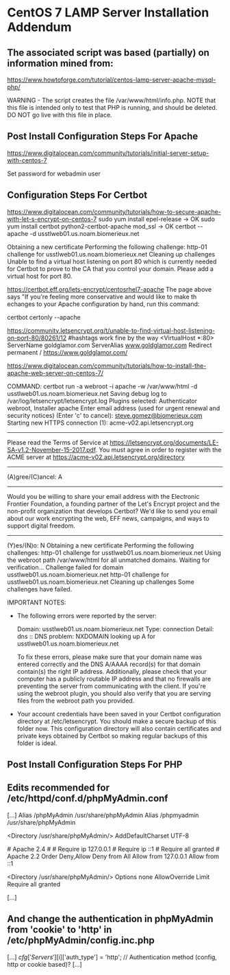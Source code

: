 
CentOS 7 LAMP Server Installation Addendum
==========================================

The associated script was based (partially) on information mined from:
----------------------------------------------------------------------
https://www.howtoforge.com/tutorial/centos-lamp-server-apache-mysql-php/

WARNING - The script creates the file /var/www/html/info.php.
NOTE that this file is intended only to test that PHP is running,
     and should be deleted.  DO NOT go live with this file in place.

Post Install Configuration Steps For Apache
-------------------------------------------
https://www.digitalocean.com/community/tutorials/initial-server-setup-with-centos-7

Set password for webadmin user


Configuration Steps For Certbot
-------------------------------------------
https://www.digitalocean.com/community/tutorials/how-to-secure-apache-with-let-s-encrypt-on-centos-7
sudo yum install epel-release -> OK
sudo yum install certbot python2-certbot-apache mod_ssl -> OK
certbot --apache -d usstlweb01.us.noam.biomerieux.net

Obtaining a new certificate
Performing the following challenge:
http-01 challenge for usstlweb01.us.noam.biomerieux.net
Cleaning up challenges
Unable to find a virtual host listening on port 80 which is currently needed for Certbot to prove to the CA 
that you control your domain.  Please add a virtual host for port 80.

https://certbot.eff.org/lets-encrypt/centosrhel7-apache
The page above says "If you're feeling more conservative and would like to make th echanges to your
Apache configuration by hand, run this command:

certbot certonly --apache

https://community.letsencrypt.org/t/unable-to-find-virtual-host-listening-on-port-80/80261/12
#hashtags work fine by the way
<VirtualHost *:80>
  ServerName goldglamor.com
  ServerAlias www.goldglamor.com
  Redirect permanent / https://www.goldglamor.com/
</VirtualHost>

https://www.digitalocean.com/community/tutorials/how-to-install-the-apache-web-server-on-centos-7/

COMMAND: certbot run -a webroot -i apache -w /var/www/html -d usstlweb01.us.noam.biomerieux.net
Saving debug log to /var/log/letsencrypt/letsencrypt.log
Plugins selected: Authenticator webroot, Installer apache
Enter email address (used for urgent renewal and security notices) (Enter 'c' to
cancel): steve.gomez@biomerieux.com
Starting new HTTPS connection (1): acme-v02.api.letsencrypt.org

- - - - - - - - - - - - - - - - - - - - - - - - - - - - - - - - - - - - - - - -
Please read the Terms of Service at
https://letsencrypt.org/documents/LE-SA-v1.2-November-15-2017.pdf. You must
agree in order to register with the ACME server at
https://acme-v02.api.letsencrypt.org/directory
- - - - - - - - - - - - - - - - - - - - - - - - - - - - - - - - - - - - - - - -
(A)gree/(C)ancel: A

- - - - - - - - - - - - - - - - - - - - - - - - - - - - - - - - - - - - - - - -
Would you be willing to share your email address with the Electronic Frontier
Foundation, a founding partner of the Let's Encrypt project and the non-profit
organization that develops Certbot? We'd like to send you email about our work
encrypting the web, EFF news, campaigns, and ways to support digital freedom.
- - - - - - - - - - - - - - - - - - - - - - - - - - - - - - - - - - - - - - - -
(Y)es/(N)o: N
Obtaining a new certificate
Performing the following challenges:
http-01 challenge for usstlweb01.us.noam.biomerieux.net
Using the webroot path /var/www/html for all unmatched domains.
Waiting for verification...
Challenge failed for domain usstlweb01.us.noam.biomerieux.net
http-01 challenge for usstlweb01.us.noam.biomerieux.net
Cleaning up challenges
Some challenges have failed.

IMPORTANT NOTES:
 - The following errors were reported by the server:

   Domain: usstlweb01.us.noam.biomerieux.net
   Type:   connection
   Detail: dns :: DNS problem: NXDOMAIN looking up A for
   usstlweb01.us.noam.biomerieux.net

   To fix these errors, please make sure that your domain name was
   entered correctly and the DNS A/AAAA record(s) for that domain
   contain(s) the right IP address. Additionally, please check that
   your computer has a publicly routable IP address and that no
   firewalls are preventing the server from communicating with the
   client. If you're using the webroot plugin, you should also verify
   that you are serving files from the webroot path you provided.
 - Your account credentials have been saved in your Certbot
   configuration directory at /etc/letsencrypt. You should make a
   secure backup of this folder now. This configuration directory will
   also contain certificates and private keys obtained by Certbot so
   making regular backups of this folder is ideal.


Post Install Configuration Steps For PHP
----------------------------------------
Edits recommended for /etc/httpd/conf.d/phpMyAdmin.conf
-------------------------------------------------------

[...]
Alias /phpMyAdmin /usr/share/phpMyAdmin
Alias /phpmyadmin /usr/share/phpMyAdmin

<Directory /usr/share/phpMyAdmin/>
 AddDefaultCharset UTF-8

 <IfModule mod_authz_core.c>
 # Apache 2.4
# <RequireAny>
# Require ip 127.0.0.1
# Require ip ::1
# </RequireAny>
 Require all granted
 </IfModule>
 <IfModule !mod_authz_core.c>
 # Apache 2.2
 Order Deny,Allow
 Deny from All
 Allow from 127.0.0.1
 Allow from ::1
 </IfModule>
</Directory>



<Directory /usr/share/phpMyAdmin/>
        Options none
        AllowOverride Limit
        Require all granted
</Directory>

[...] 

And change the authentication in phpMyAdmin from 'cookie' to 'http' in /etc/phpMyAdmin/config.inc.php
-----------------------------------------------------------------------------------------------------

[...]
$cfg['Servers'][$i]['auth_type']     = 'http';    // Authentication method (config, http or cookie based)?
[...]







